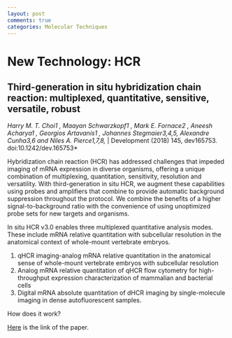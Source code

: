 ```yaml
---
layout: post
comments: true
categories: Molecular Techniques
---
```


# New Technology: HCR

## Third-generation in situ hybridization chain reaction: multiplexed, quantitative, sensitive, versatile, robust 

*Harry M. T. Choi1 , Maayan Schwarzkopf1 , Mark E. Fornace2 , Aneesh Acharya1 , Georgios Artavanis1 , Johannes Stegmaier3,4,5, Alexandre Cunha3,6 and Niles A. Pierce1,7,8,*
| Development (2018) 145, dev165753. doi:10.1242/dev.165753*

Hybridization chain reaction (HCR)  has addressed challenges that impeded imaging of mRNA expression in diverse organisms, offering a unique combination of multiplexing, quantitation, sensitivity, resolution and versatility. With third-generation in situ HCR, we augment these capabilities using probes and amplifiers that combine to provide automatic background suppression throughout the protocol. We combine the benefits of a higher signal-to-background ratio with the convenience of using unoptimized probe sets for new targets and organisms.

In situ HCR v3.0 enables three multiplexed quantitative analysis modes. These include mRNA relative quantitation with subcellular resolution in the anatomical context of whole-mount vertebrate embryos.

1. qHCR imaging-analog mRNA relative quantitation in the anatomical sense of whole-mount vertebrate embryos with subcellular resolution
2. Analog mRNA relative quantitation of qHCR flow cytometry for high-throughput expression characterization of mammalian and bacterial cells
3. Digital mRNA absolute quantitation of dHCR imaging by single-molecule imaging in dense autofluorescent samples.

How does it work?

[Here](https://dev.biologists.org/content/145/12/dev165753.long) is the link of the paper.
